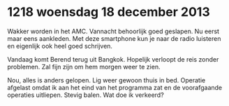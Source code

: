 # 1218 woensdag 18 december 2013
Wakker worden in het AMC. Vannacht behoorlijk goed geslapen. Nu eerst maar eens aankleden. Met deze smartphone kun je naar de radio luisteren en eigenlijk ook heel goed schrijven.

Vandaag komt Berend terug uit Bangkok. Hopelijk verloopt de reis zonder problemen. Zal fijn zijn om hem morgen weer te zien.

Nou, alles is anders gelopen. Lig weer gewoon thuis in bed. Operatie afgelast omdat ik aan het eind van het programma zat en de voorafgaande operaties uitliepen. Stevig balen. Wat doe ik verkeerd?